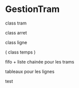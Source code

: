 # GestionTram

class tram

class arret

class ligne

( class temps ) 



fifo + liste chainée pour les trams

tableaux pour les lignes

test
